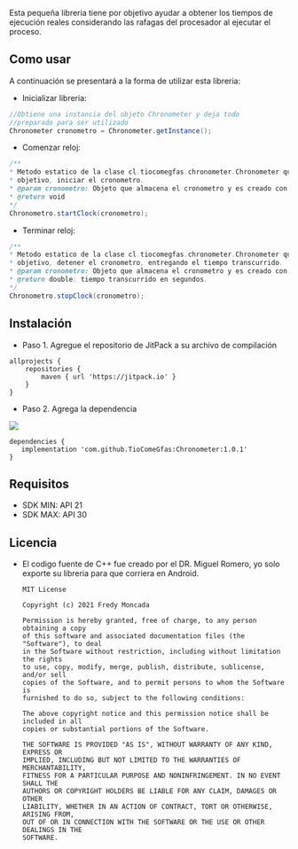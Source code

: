 Esta pequeña libreria tiene por objetivo ayudar a obtener los tiempos de ejecución reales considerando las rafagas del procesador al ejecutar el proceso.

## Como usar

A continuación se presentará a la forma de utilizar esta libreria:

- Inicializar libreria:
```Java
//Obtiene una instancia del objeto Chronometer y deja todo
//preparado para ser utilizado
Chronometer cronometro = Chronometer.getInstance();
```

- Comenzar reloj:
```Java
/**
* Metodo estatico de la clase cl.tiocomegfas.chronometer.Chronometer que tiene por
* objetivo, iniciar el cronometro.
* @param cronometro: Objeto que almacena el cronometro y es creado con anterioridad
* @return void
*/
Chronometro.startClock(cronometro);
```

- Terminar reloj:
```Java
/**
* Metodo estatico de la clase cl.tiocomegfas.chronometer.Chronometer que tiene por
* objetivo, detener el cronometro, entregando el tiempo transcurrido.
* @param cronometro: Objeto que almacena el cronometro y es creado con anterioridad.
* @return double: tiempo transcurrido en segundos.
*/
Chronometro.stopClock(cronometro);
```

## Instalación

- Paso 1. Agregue el repositorio de JitPack a su archivo de compilación

```Gradle
allprojects {
    repositories {
        maven { url 'https://jitpack.io' }
    }
}
```

- Paso 2. Agrega la dependencia

[![](https://jitpack.io/v/TioComeGfas/Chronometer.svg)](https://jitpack.io/#TioComeGfas/Chronometer)

```Gradle
dependencies {
   implementation 'com.github.TioComeGfas:Chronometer:1.0.1'
}
```

## Requisitos
- SDK MIN: API 21
- SDK MAX: API 30

## Licencia
- El codigo fuente de C++ fue creado por el DR. Miguel Romero, yo solo exporte su libreria para que corriera en Android.

      MIT License

      Copyright (c) 2021 Fredy Moncada

      Permission is hereby granted, free of charge, to any person obtaining a copy
      of this software and associated documentation files (the "Software"), to deal
      in the Software without restriction, including without limitation the rights
      to use, copy, modify, merge, publish, distribute, sublicense, and/or sell
      copies of the Software, and to permit persons to whom the Software is
      furnished to do so, subject to the following conditions:

      The above copyright notice and this permission notice shall be included in all
      copies or substantial portions of the Software.

      THE SOFTWARE IS PROVIDED "AS IS", WITHOUT WARRANTY OF ANY KIND, EXPRESS OR
      IMPLIED, INCLUDING BUT NOT LIMITED TO THE WARRANTIES OF MERCHANTABILITY,
      FITNESS FOR A PARTICULAR PURPOSE AND NONINFRINGEMENT. IN NO EVENT SHALL THE
      AUTHORS OR COPYRIGHT HOLDERS BE LIABLE FOR ANY CLAIM, DAMAGES OR OTHER
      LIABILITY, WHETHER IN AN ACTION OF CONTRACT, TORT OR OTHERWISE, ARISING FROM,
      OUT OF OR IN CONNECTION WITH THE SOFTWARE OR THE USE OR OTHER DEALINGS IN THE
      SOFTWARE.
